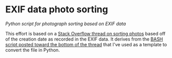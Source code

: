 # EXIF data photo sorting

_Python script for photograph sorting based on EXIF data_

This effort is based on a [Stack Overflow thread on sorting photos](https://stackoverflow.com/questions/32062159/how-retrieve-the-creation-date-of-photos-with-a-script) based off of the creation date as recorded in the EXIF data. It derives from the [BASH script posted toward the bottom of the thread](https://stackoverflow.com/a/56896194) that I've used as a template to convert the file in Python.
